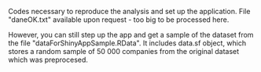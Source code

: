 Codes necessary to reproduce the analysis and set up the application. 
File "daneOK.txt" available upon request - too big to be processed here. 

However, you can still step up the app and get a sample of the dataset from the file "dataForShinyAppSample.RData". It includes data.sf object, which stores a random sample of 50 000 companies from the original dataset which was preprocesed. 
